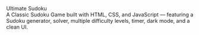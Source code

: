 Ultimate Sudoku
<br>
A Classic Sudoku Game built with HTML, CSS, and JavaScript — featuring a Sudoku generator, solver, multiple difficulty levels, timer, dark mode, and a clean UI.
